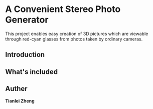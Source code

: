 # A Convenient Stereo Photo Generator
This project enables easy creation of 3D pictures which are viewable through red-cyan glasses from photos taken by ordinary cameras.

## Introduction

## What's included

## Auther

**Tianlei Zheng**
